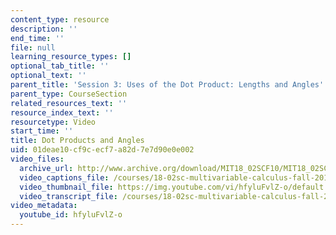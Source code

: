 ```yaml
---
content_type: resource
description: ''
end_time: ''
file: null
learning_resource_types: []
optional_tab_title: ''
optional_text: ''
parent_title: 'Session 3: Uses of the Dot Product: Lengths and Angles'
parent_type: CourseSection
related_resources_text: ''
resource_index_text: ''
resourcetype: Video
start_time: ''
title: Dot Products and Angles
uid: 01deae10-cf9c-ecf7-a82d-7e7d90e0e002
video_files:
  archive_url: http://www.archive.org/download/MIT18_02SCF10/MIT18_02SCF10Rec_02_300k.mp4
  video_captions_file: /courses/18-02sc-multivariable-calculus-fall-2010/63a59db914215c1ab5d46001e7440862_hfyluFvlZ-o.vtt
  video_thumbnail_file: https://img.youtube.com/vi/hfyluFvlZ-o/default.jpg
  video_transcript_file: /courses/18-02sc-multivariable-calculus-fall-2010/25f6abd6c24263901c3b86a8d06f33d0_hfyluFvlZ-o.pdf
video_metadata:
  youtube_id: hfyluFvlZ-o
---
```

